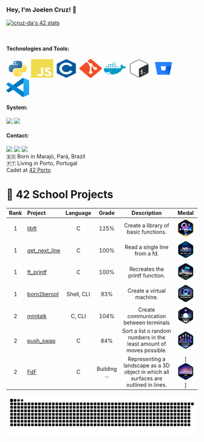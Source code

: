 ### Hey, I'm Joelen Cruz! 👋   
[![jcruz-da's 42 stats](https://badge42.vercel.app/api/v2/claoc1o9800640fku50sixau4/stats?cursusId=21&coalitionId=undefined)](https://github.com/JaeSeoKim/badge42)
<div  align="left"> 
  <div style="display: inline_block"><br>
     <h4>Technologies and Tools:</h4>
     <img align="center" alt="Python" height="50" width="60" src="https://raw.githubusercontent.com/devicons/devicon/master/icons/python/python-original.svg">
     <img align="center" alt="Rafa-Js" height="50" width="60" src="https://raw.githubusercontent.com/devicons/devicon/master/icons/javascript/javascript-plain.svg">
     <img align="center" alt="c" height="50" width="60" src="https://raw.githubusercontent.com/devicons/devicon/master/icons/c/c-plain.svg">
     <img align="center" alt="c" height="50" width="60" src="https://raw.githubusercontent.com/devicons/devicon/master/icons/git/git-plain.svg">
     <img align="center" alt="c" height="50" width="60" src="https://raw.githubusercontent.com/devicons/devicon/master/icons/docker/docker-plain.svg">
     <img align="center" alt="c" height="50" width="60" src="https://github.com/devicons/devicon/blob/master/icons/bash/bash-plain.svg">
     <img align="center" alt="c" height="50" width="60" src="https://github.com/devicons/devicon/blob/master/icons/bitbucket/bitbucket-original.svg">
    <img align="center" alt="c" height="50" width="60" src="https://github.com/devicons/devicon/blob/master/icons/vscode/vscode-original.svg">
    
   
  
    

</div>

                
<div>
     <h4>System:</h4>
     <img src="https://img.shields.io/badge/Windows-0078D6?style=for-the-badge&logo=windows&logoColor=white">
     <img src="https://img.shields.io/badge/Linux-0078D6?style=for-the-badge&logo=linux&logoColor=white">    
</div>
            
<div>
  <h4>Contact:</h4>
  <a style="border-radhttps://github.com/JoelenCruz/push_swapius:10%" href="https://www.instagram.com/joelen_cruz/" target="_blank"><img src="https://img.shields.io/badge/-Instagram-%23E4405F?style=for-the-badge&logo=instagram&logoColor=white" target="_blank"></a>
  <a href="https://www.linkedin.com/in/joelen-cruz-da-silva-5b2a43113//" target="_blank"><img src="https://img.shields.io/badge/-LinkedIn-%230077B5?style=for-the-badge&logo=linkedin&logoColor=white" target="_blank"></a> 
  <a style="widht: 20px" href="mailto:joelencruz@gmail.com" ><img src="https://img.shields.io/badge/Google_gmail-0078D4?style=for-the-badge&logo=google-gmail&logoColor=white"></a>
</div>
     
            
<div>
🇧🇷 Born in Marajó, Pará, Brazil <br>
🇵🇹 Living in Porto, Portugal <br>
Cadet at <a href='https://www.42porto.com/'>42 Porto</a>
</div>
  
<summary><h1>🚀 42 School Projects</h1></summary>

| Rank | Project | Language | Grade | Description | Medal |
| :---: | :--- | :---: | :---: | :---: | :---: |
| 1 | [libft](https://github.com/JoelenCruz/libft_42) | C | 125% | Create a library of basic functions. | [![Libft](https://github.com/humbertoarndt/humbertoarndt/blob/main/42_badges/libftm.png)](https://github.com/humbertoarndt/libft) |
| 1 | [get_next_line](https://github.com/JoelenCruz/get_next_line_42) | C | 100% | Read a single line from a fd. | [![GNL](https://github.com/humbertoarndt/humbertoarndt/blob/main/42_badges/get_next_linee.png)](https://github.com/humbertoarndt/get_next_line) |
| 1 | [ft_printf](https://github.com/JoelenCruz/printf_42) | C | 100% | Recreates the printf function. | [![ft_printf](https://github.com/humbertoarndt/humbertoarndt/blob/main/42_badges/ft_printfe.png)](https://github.com/humbertoarndt/ft_printf) |
| 1 | [born2beroot]() | Shell, CLI | 93% | Create a virtual machine. | [![Born2beRoot](https://github.com/humbertoarndt/humbertoarndt/blob/main/42_badges/born2beroote.png)](https://github.com/humbertoarndt/Born2beRoot) |
| 2 | [minitalk](https://github.com/JoelenCruz/minitalk_42) | C, CLI | 104% | Create communication between terminals | [![minitalk](https://github.com/humbertoarndt/humbertoarndt/blob/main/42_badges/minitalkn.png)]([https://github.com/humbertoarndt/Born2beRoot]) |
| 2 | [push_swap](https://github.com/JoelenCruz/push_swap) | C | 84% | Sort a list o random numbers in the least amount of moves possible. | [![minitalk](https://github.com/humbertoarndt/humbertoarndt/blob/main/42_badges/push_swape.png)]([https://github.com/humbertoarndt/Born2beRoot]) |
| 2 | [FdF](https://github.com/JoelenCruz/push_swa) | C | Building ... | Representing a landscape as a 3D object in which all surfaces are outlined in lines. | [![FdF](https://github.com/humbertoarndt/humbertoarndt/blob/main/42_badges/fdfe.png)] |
  
![Snake animation](https://github.com/rafalacerda1530/rafalacerda1530/blob/output/github-contribution-grid-snake.svg)
 
 
